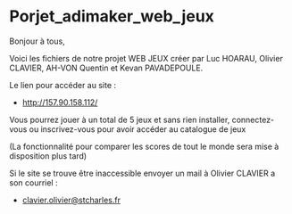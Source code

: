 # Porjet_adimaker_web_jeux

Bonjour à tous,

Voici les fichiers de notre projet WEB JEUX créer par Luc HOARAU, Olivier CLAVIER, AH-VON Quentin et Kevan PAVADEPOULE. 

Le lien pour accéder au site :

-	http://157.90.158.112/


Vous pourrez jouer à un total de 5 jeux et sans rien installer, connectez-vous ou inscrivez-vous pour avoir accéder au catalogue de jeux

(La fonctionnalité pour comparer les scores de tout le monde sera mise à disposition plus tard)


Si le site se trouve être inaccessible envoyer un mail à Olivier CLAVIER a son courriel :
-	clavier.olivier@stcharles.fr
